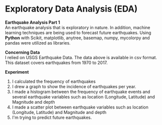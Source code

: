 # Exploratory Data Analysis (EDA)

**Earthquake Analysis Part 1**<br>
An earthquake analysis that is exploratory in nature. In addition, machine learning techniques are being used to forecast future earthquakes. Using **Python** with Scikit, matplotlib, anytree, basemap, numpy, mycolorpy and pandas were utilized as libraries.

**Concerning Data**<br>
I relied on USGS Earthquake Data.
The data above is available in csv format. This dataset covers earthquakes from 1970 to 2017.

**Experiment**<br>
1. I calculated the frequency of earthquakes<br>
2. I drew a graph to show the incidence of earthquakes per year.<br>
3. I made a histogram between the frequency of earthquake events and several earthquake variables such as location (Longitude, Latitude) and Magnitude and depth<br>
4. I made a scatter plot between earthquake variables such as location (Longitude, Latitude) and Magnitude and depth<br>
5. I'm trying to predict future earthquakes.<br>